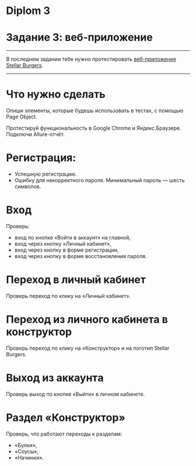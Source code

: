 # Diplom 3
# Задание 3: веб-приложение

---

В последнем задании тебе нужно протестировать  [веб-приложение Stellar Burgers](https://stellarburgers.nomoreparties.site/).

---
# Что нужно сделать

Опиши элементы, которые будешь использовать в тестах, с помощью Page Object.

Протестируй функциональность в Google Chrome и Яндекс.Браузере. Подключи Allure-отчёт.

# Регистрация:

* Успешную регистрацию.
* Ошибку для некорректного пароля. Минимальный пароль — шесть символов.

# Вход
Проверь:
* вход по кнопке «Войти в аккаунт» на главной,
* вход через кнопку «Личный кабинет»,
* вход через кнопку в форме регистрации,
* вход через кнопку в форме восстановления пароля.

# Переход в личный кабинет 
Проверь переход по клику на «Личный кабинет».

# Переход из личного кабинета в конструктор 
Проверь переход по клику на «Конструктор» и на логотип Stellar Burgers.

# Выход из аккаунтa
Проверь выход по кнопке «Выйти» в личном кабинете.

# Раздел «Конструктор»
Проверь, что работают переходы к разделам:

* «Булки»,
* «Соусы»,
* «Начинки».

